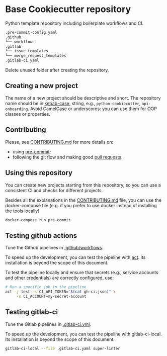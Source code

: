 # Base Cookiecutter repository

Python template repository including boilerplate workflows and CI.

```bash
.pre-commit-config.yaml
.github
└── workflows
.gitlab
└── issue_templates
└── merge_request_templates
.gitlab-ci.yaml
```

Delete unused folder after creating the repository.

## Creating a new project

The name of a new project should be descriptive and short.
The repository name should be in [kebab-case](https://it.wikipedia.org/wiki/Kebab_case), string, e.g., `python-cookiecutter`,
`api-onboarding`.
Avoid CamelCase or underscores: you can use them for OOP classes or properties.

## Contributing

Please, see [CONTRIBUTING.md](CONTRIBUTING.md) for more details on:

- using [pre-commit](CONTRIBUTING.md#pre-commit);
- following the git flow and making good [pull requests](CONTRIBUTING.md#making-a-pr).

## Using this repository

You can create new projects starting from this repository,
so you can use a consistent CI and checks for different projects.

Besides all the explanations in the [CONTRIBUTING.md](CONTRIBUTING.md) file, you can use the docker-compose file
(e.g. if you prefer to use docker instead of installing the tools locally)

```bash
docker-compose run pre-commit
```

## Testing github actions

Tune the Github pipelines in [.github/workflows](.github/workflows/).

To speed up the development, you can test the pipeline with [act](https://github.com/nektos/act).
Its installation is beyond the scope of this document.

To test the pipeline locally and ensure that secrets (e.g., service accounts and other credentials)
are correctly configured, use:

 ```bash
 # Run a specific job in the pipeline
 act -j test -s CI_API_TOKEN="$(cat gh-ci.json)" \
      -s CI_ACCOUNT=my-secret-account
 ```

## Testing gitlab-ci

Tune the Gitlab pipelines in [.gitlab-ci.yml](.gitlab-ci.yml).

To speed up the development, you can test the pipeline with gitlab-ci-local.
Its installation is beyond the scope of this document.

```bash
gitlab-ci-local --file .gitlab-ci.yaml super-linter
```
